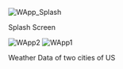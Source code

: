 ![WApp_Splash](https://github.com/Gaurav-Chaudhary1/WeatherPunch/assets/163326514/2ad5da50-3cbe-4d73-9c18-1b0ce0f09e62)

Splash Screen

![WApp2](https://github.com/Gaurav-Chaudhary1/WeatherPunch/assets/163326514/8cd0f074-94f1-440e-960c-4a0b416d75b8)
![WApp1](https://github.com/Gaurav-Chaudhary1/WeatherPunch/assets/163326514/c555d9fa-cf19-49a0-a427-26d0e791bc10)

Weather Data of two cities of US
